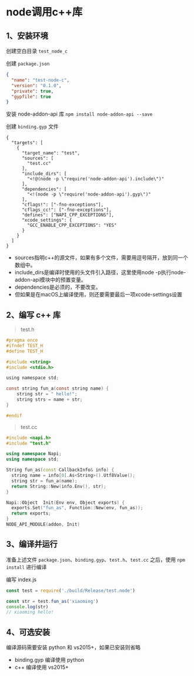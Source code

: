 # node调用c++库

## 1、安装环境

创建空白目录 `test_node_c`

创建 `package.json`

```json
{
  "name": "test-node-c",
  "version": "0.1.0",
  "private": true,
  "gypfile": true
}
```

安装 node-addon-api 库 `npm install node-addon-api --save`

创建 `binding.gyp` 文件

```gyp
{
  "targets": [
    {
      "target_name": "test",
      "sources": [
        "test.cc"
      ],
      "include_dirs": [
        "<!@(node -p \"require('node-addon-api').include\")"
      ],
      "dependencies": [
        "<!(node -p \"require('node-addon-api').gyp\")"
      ],
      "cflags!": ["-fno-exceptions"],
      "cflags_cc!": ["-fno-exceptions"],
      "defines": ["NAPI_CPP_EXCEPTIONS"],
      "xcode_settings": {
        "GCC_ENABLE_CPP_EXCEPTIONS": "YES"
      }
    }
  ]
}
```

- sources指明c++的源文件，如果有多个文件，需要用逗号隔开，放到同一个数组中。
- include_dirs是编译时使用的头文件引入路径，这里使用node -p执行node-addon-api模块中的预置变量。
- dependencies是必须的，不要改变。
- 但如果是在macOS上编译使用，则还要需要最后一项xcode-settings设置

## 2、编写 c++ 库

> test.h

```h
#pragma once
#ifndef TEST_H
#define TEST_H

#include <string>
#include <stdio.h>

using namespace std;

const string fun_a(const string name) {
    string str = " hello!";
    string strs = name + str;
}

#endif
```

> test.cc

```c++
#include <napi.h>
#include "test.h"

using namespace Napi;
using namespace std;

String fun_as(const CallbackInfo& info) {
  string name = info[0].As<String>().Utf8Value();
  string str = fun_a(name);
  return String::New(info.Env(), str);
}

Napi::Object  Init(Env env, Object exports) {
  exports.Set("fun_as", Function::New(env, fun_as));
  return exports;
}
NODE_API_MODULE(addon, Init)
```

## 3、编译并运行

准备上述文件 `package.json`、`binding.gyp`、`test.h`、`test.cc` 之后，使用 `npm install` 进行编译

编写 index.js

```js
const test = require('./build/Release/test.node')

const str = test.fun_as('xiaoming')
console.log(str)
// xiaoming hello!
```

## 4、可选安装

编译源码需要安装  python 和 vs2015+，如果已安装则省略

- binding.gyp 编译使用 python
- c++ 编译使用 vs2015+
